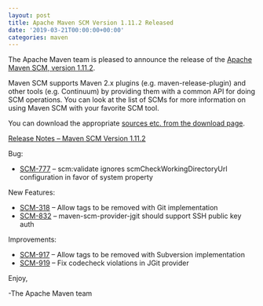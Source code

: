 ```yaml
---
layout: post
title: Apache Maven SCM Version 1.11.2 Released
date: '2019-03-21T00:00:00+00:00'
categories: maven
---
```

<div class="entry-content"><p>The Apache Maven team is pleased to announce the release of the
<a href="https://maven.apache.org/scm/">Apache Maven SCM, version 1.11.2</a>.</p>

<p>Maven SCM supports Maven 2.x plugins (e.g. maven-release-plugin) and other
tools (e.g. Continuum) by providing them with a common API for doing SCM
operations. You can look at the list of SCMs for more information on using
Maven SCM with your favorite SCM tool.</p>

<p>You can download the appropriate <a href="http://maven.apache.org/scm/download.cgi">sources etc. from the download page</a>.</p>

<!-- more -->


<p><a href="https://issues.apache.org/jira/secure/ReleaseNote.jspa?projectId=12317828&amp;version=12344638">Release Notes &ndash; Maven SCM Version 1.11.2</a></p>

<p>Bug:</p>

<ul>
<li><a href="https://issues.apache.org/jira/browse/SCM-777">SCM-777</a> &ndash; scm:validate ignores scmCheckWorkingDirectoryUrl configuration in favor of system property</li>
</ul>


<p>New Features:</p>

<ul>
<li><a href="https://issues.apache.org/jira/browse/SCM-318">SCM-318</a> &ndash; Allow tags to be removed with Git implementation</li>
<li><a href="https://issues.apache.org/jira/browse/SCM-832">SCM-832</a> &ndash; maven-scm-provider-jgit should support SSH public key auth</li>
</ul>


<p>Improvements:</p>

<ul>
<li><a href="https://issues.apache.org/jira/browse/SCM-917">SCM-917</a> &ndash; Allow tags to be removed with Subversion implementation</li>
<li><a href="https://issues.apache.org/jira/browse/SCM-919">SCM-919</a> &ndash; Fix codecheck violations in JGit provider</li>
</ul>


<p>Enjoy,</p>

<p>-The Apache Maven team</p>
</div>
